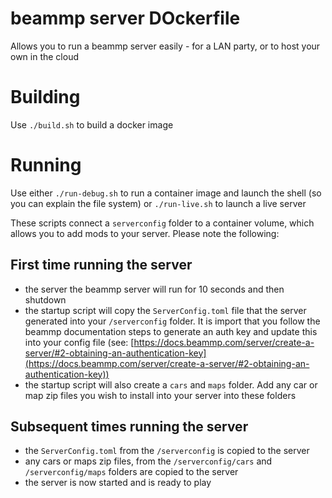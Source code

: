 # beammp server DOckerfile
Allows you to run a beammp server easily - for a LAN party, or to host your own in the cloud

# Building
Use `./build.sh` to build a docker image

# Running
Use either `./run-debug.sh` to run a container image and launch the shell (so you can explain the file system) or `./run-live.sh` to launch a live server

These scripts connect a `serverconfig` folder to a container volume, which allows you to add mods to your server. Please note the following:

## First time running the server
- the server the beammp server will run for 10 seconds and then shutdown
- the startup script will copy the `ServerConfig.toml` file that the server generated into your `/serverconfig` folder. It is import that you follow the beammp documentation steps to generate an auth key and update this into your config file (see: [https://docs.beammp.com/server/create-a-server/#2-obtaining-an-authentication-key](https://docs.beammp.com/server/create-a-server/#2-obtaining-an-authentication-key))
- the startup script will also create a `cars` and `maps` folder. Add any car or map zip files you wish to install into your server into these folders

## Subsequent times running the server
- the `ServerConfig.toml` from the `/serverconfig` is copied to the server
- any cars or maps zip files, from the `/serverconfig/cars` and `/serverconfig/maps` folders are copied to the server
- the server is now started and is ready to play
